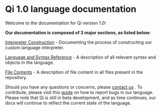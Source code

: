 # Qi 1.0 language documentation

Welcome to the documentation for Qi version 1.0! 

**Our documentation is composed of 3 major sections, as listed below:**

[Interpreter Construction]() -  Documenting the process of constructing our custom language interpreter.

[Language and Syntax Reference]() - A description of all relevant syntax and objects in the language. 

[File Contents]() - A description of file content in all files present in the repository. 

Should you have any questions or concerns, please [contact us]() . To contribute, please visit this [guide]() on how to report bugs in our language. Please note that Qi is still in beta development, and as time continues, our docs will continue to reflect the current state of the language. 